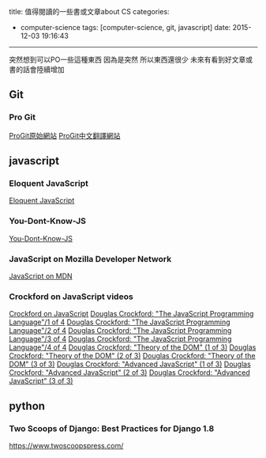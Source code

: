 title: 值得閱讀的一些書或文章about CS
categories:
  - computer-science
tags: [computer-science, git, javascript]
date: 2015-12-03 19:16:43
---
突然想到可以PO一些這種東西
因為是突然
所以東西還很少
未來有看到好文章或書的話會陸續增加
<!-- more -->
<!-- toc -->

## Git
### Pro Git
[ProGit原始網站](https://git-scm.com/book)
[ProGit中文翻譯網站](http://iissnan.com/progit/index.zh-tw.html)

## javascript
### Eloquent JavaScript
[Eloquent JavaScript](http://eloquentjavascript.net/)
### You-Dont-Know-JS
[You-Dont-Know-JS](https://github.com/getify/You-Dont-Know-JS)
### JavaScript on Mozilla Developer Network
[JavaScript on MDN](https://developer.mozilla.org/en-US/docs/Web/JavaScript)
### Crockford on JavaScript videos
[Crockford on JavaScript](https://www.youtube.com/playlist?list=PL7664379246A246CB)
[Douglas Crockford: "The JavaScript Programming Language"/1 of 4](http://yui.zenfs.com/theater/crockford-tjpl-1.m4v)
[Douglas Crockford: "The JavaScript Programming Language"/2 of 4](http://yui.zenfs.com/theater/crockford-tjpl-2.m4v)
[Douglas Crockford: "The JavaScript Programming Language"/3 of 4](http://yui.zenfs.com/theater/crockford-tjpl-3.m4v)
[Douglas Crockford: "The JavaScript Programming Language"/4 of 4](http://yui.zenfs.com/theater/crockford-tjpl-4.m4v)
[Douglas Crockford: "Theory of the DOM" (1 of 3)](http://yui.zenfs.com/theater/crockford-domtheory-1.m4v)
[Douglas Crockford: "Theory of the DOM" (2 of 3)](http://yui.zenfs.com/theater/crockford-domtheory-2.m4v)
[Douglas Crockford: "Theory of the DOM" (3 of 3)](http://yui.zenfs.com/theater/crockford-domtheory-3.m4v)
[Douglas Crockford: "Advanced JavaScript" (1 of 3)](http://yui.zenfs.com/theater/crockford-advancedjavascript-1.m4v) 
[Douglas Crockford: "Advanced JavaScript" (2 of 3)](http://yui.zenfs.com/theater/crockford-advancedjavascript-2.m4v) 
[Douglas Crockford: "Advanced JavaScript" (3 of 3)](http://yui.zenfs.com/theater/crockford-advancedjavascript-3.m4v)



## python
### Two Scoops of Django: Best Practices for Django 1.8
https://www.twoscoopspress.com/
